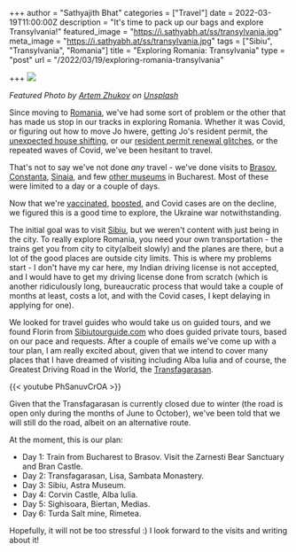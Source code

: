 +++
author = "Sathyajith Bhat"
categories = ["Travel"]
date = 2022-03-19T11:00:00Z
description = "It's time to pack up our bags and explore Transylvania!"
featured_image = "https://i.sathyabh.at/ss/transylvania.jpg"
meta_image = "https://i.sathyabh.at/ss/transylvania.jpg"
tags = ["Sibiu", "Transylvania", "Romania"]
title = "Exploring Romania: Transylvania"
type = "post"
url = "/2022/03/19/exploring-romania-transylvania"

+++
![][1]

[1]: https://i.sathyabh.at/ss/transylvania.jpg

_Featured Photo by_ [_Artem Zhukov_](https://unsplash.com/@artemioz?utm_source=unsplash&utm_medium=referral&utm_content=creditCopyText) _on_ [_Unsplash_](https://unsplash.com/s/photos/transylvania?utm_source=unsplash&utm_medium=referral&utm_content=creditCopyText)

Since moving to [Romania](https://sathyabh.at/2022/01/08/a-look-back-at-2021/), we've had some sort of problem or the other that has made us stop in our tracks in exploring Romania. Whether it was Covid, or figuring out how to move Jo hwere, getting Jo's resident permit, the [unexpected house shifting](https://sathyabh.at/2021/11/11/moving-house/), or our [resident permit renewal glitches](https://sathyabh.at/2021/12/25/blue-card-blues/), or the repeated waves of Covid, we've been hesitant to travel.

That's not to say we've not done _any_ travel - we've done visits to [Brasov](https://pics.sathyabh.at/brasov-2021), [Constanta](https://pics.sathyabh.at/constanta-2021), [Sinaia](https://pics.sathyabh.at/sinaia-2021), and few [other museums](https://pics.sathyabh.at/romania) in Bucharest. Most of these were limited to a day or a couple of days.

Now that we're [vaccinated](https://sathyabh.at/2021/06/21/getting-covid-19-vaccine-as-a-foreigner-in-romania/), [boosted](https://sathyabh.at/2022/01/03/covid-booster/), and Covid cases are on the decline, we figured this is a good time to explore, the Ukraine war notwithstanding.

The initial goal was to visit [Sibiu](https://en.wikipedia.org/wiki/Sibiu), but we weren't content with just being in the city. To really explore Romania, you need your own transportation - the trains get you from city to city(albeit slowly) and the planes are there, but a lot of the good places are outside city limits. This is where my problems start - I don't have my car here, my Indian driving license is not accepted, and I would have to get my driving license done from scratch (which is another ridiculously long, bureaucratic process that would take a couple of months at least, costs a lot, and with the Covid cases, I kept delaying in applying for one).

We looked for travel guides who would take us on guided tours, and we found Florin from [Sibiutourguide.com](https://sibiutourguide.com/) who does guided private tours, based on our pace and requests. After a couple of emails we've come up with a tour plan, I am really excited about, given that we intend to cover many places that I have dreamed of visiting including Alba Iulia and of course, the Greatest Driving Road in the World, the [Transfagarasan](https://en.wikipedia.org/wiki/Transf%C4%83g%C4%83r%C4%83%C8%99an).

{{< youtube PhSanuvCrOA >}}

Given that the Transfagarasan is currently closed due to winter (the road is open only during the months of June to October), we've been told that we will still do the road, albeit on an alternative route.

At the moment, this is our plan:

* Day 1: Train from Bucharest to Brasov. Visit the Zarnesti Bear Sanctuary and Bran Castle.
* Day 2: Transfagarasan, Lisa, Sambata Monastery.
* Day 3: Sibiu, Astra Museum.
* Day 4: Corvin Castle, Alba Iulia.
* Day 5: Sighisoara, Biertan, Medias.
* Day 6: Turda Salt mine, Rimetea.

Hopefully, it will not be too stressful :) I look forward to the visits and writing about it!